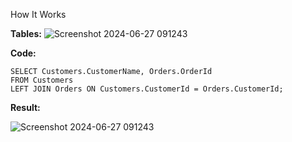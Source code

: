 How It Works

**Tables:**
![Screenshot 2024-06-27 091243](https://github.com/Vijayananthperumal22/MY-SQL-Basics/assets/107705127/150262b6-cd81-48d0-8b27-55a6b37d7136)

**Code:**
```
SELECT Customers.CustomerName, Orders.OrderId
FROM Customers
LEFT JOIN Orders ON Customers.CustomerId = Orders.CustomerId;

```
**Result:**

![Screenshot 2024-06-27 091243](https://github.com/Vijayananthperumal22/MY-SQL-Basics/assets/107705127/389d32cf-2661-4b1f-ac42-62e26e1a448d)
